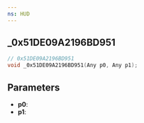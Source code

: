 ```yaml
---
ns: HUD
---
```

## _0x51DE09A2196BD951

```c
// 0x51DE09A2196BD951
void _0x51DE09A2196BD951(Any p0, Any p1);
```

## Parameters
* **p0**:
* **p1**:
